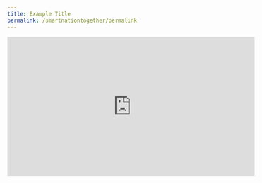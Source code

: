 ```yaml
---
title: Example Title
permalink: /smartnationtogether/permalink
---
```

<iframe width="560" height="315" src="https://www.youtube.com/embed/knDRqi0zBXg" title="YouTube video player" frameborder="0" allow="accelerometer; autoplay; clipboard-write; encrypted-media; gyroscope; picture-in-picture" allowfullscreen></iframe>